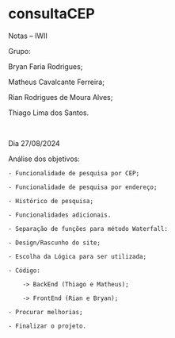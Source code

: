 # consultaCEP
Notas – IWII 

Grupo: 

Bryan Faria Rodrigues; 

Matheus Cavalcante Ferreira; 

Rian Rodrigues de Moura Alves; 

Thiago Lima dos Santos. 

<br>

Dia 27/08/2024 

Análise dos objetivos: 

    - Funcionalidade de pesquisa por CEP; 

    - Funcionalidade de pesquisa por endereço; 

    - Histórico de pesquisa; 

    - Funcionalidades adicionais. 

    - Separação de funções para método Waterfall: 

    - Design/Rascunho do site; 

    - Escolha da Lógica para ser utilizada; 

    - Código: 

        -> BackEnd (Thiago e Matheus); 

        -> FrontEnd (Rian e Bryan); 

    - Procurar melhorias; 

    - Finalizar o projeto. 
